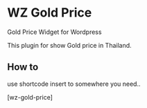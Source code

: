 # WZ Gold Price

Gold Price Widget for Wordpress

This plugin for show Gold price in Thailand.

## How to

use shortcode insert to somewhere you need..

[wz-gold-price]
